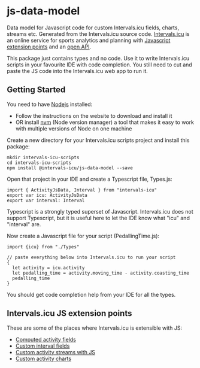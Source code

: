 # js-data-model

Data model for Javascript code for custom Intervals.icu fields, charts, streams etc. Generated from the 
Intervals.icu source code. [Intervals.icu](https://intervals.icu/) is an online service for sports analytics and 
planning with [Javascript extension points](https://forum.intervals.icu/t/extending-intervals-icu/46565) and an 
[open API](https://forum.intervals.icu/t/intervals-icu-integration-cookbook/80090).

This package just contains types and no code. Use it to write Intervals.icu scripts in your favourite IDE with code 
completion. You still need to cut and paste the JS code into the Intervals.icu web app to run it.

## Getting Started

You need to have [Nodejs](https://nodejs.org/) installed:
- Follow the instructions on the website to download and install it
- OR install [nvm](https://github.com/nvm-sh/nvm) (Node version manager) a tool that makes it easy to work with 
  multiple versions of Node on one machine

Create a new directory for your Intervals.icu scripts project and install this package:

    mkdir intervals-icu-scripts
    cd intervals-icu-scripts
    npm install @intervals-icu/js-data-model --save

Open that project in your IDE and create a Typescript file, Types.js:

    import { ActivityJsData, Interval } from "intervals-icu"
    export var icu: ActivityJsData
    export var interval: Interval

Typescript is a strongly typed superset of Javascript. Intervals.icu does not support Typescript, but it is useful
here to let the IDE know what "icu" and "interval" are.

Now create a Javascript file for your script (PedallingTime.js):

    import {icu} from "./Types"
    
    // paste everything below into Intervals.icu to run your script
    {
      let activity = icu.activity
      let pedalling_time = activity.moving_time - activity.coasting_time
      pedalling_time
    }

You should get code completion help from your IDE for all the types.

## Intervals.icu JS extension points

These are some of the places where Intervals.icu is extensible with JS:
- [Computed activity fields](https://forum.intervals.icu/t/computed-activity-fields/25673)
- [Custom interval fields](https://forum.intervals.icu/t/custom-interval-fields/25942)
- [Custom activity streams with JS](https://forum.intervals.icu/t/custom-activity-streams-with-javascript/46416)
- [Custom activity charts](https://forum.intervals.icu/t/custom-activity-charts/28627)

